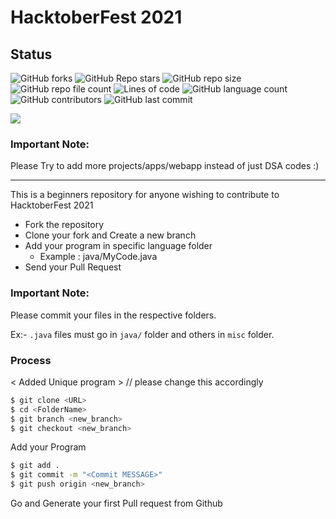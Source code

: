 # HacktoberFest 2021

## Status
![GitHub forks](https://img.shields.io/github/forks/viralvaghela/HacktoberFest_2021?label=Fork&style=flat-square)
![GitHub Repo stars](https://img.shields.io/github/stars/viralvaghela/HacktoberFest_2021?style=flat-square)
![GitHub repo size](https://img.shields.io/github/repo-size/viralvaghela/HacktoberFest_2021?style=flat-square)
![GitHub repo file count](https://img.shields.io/github/directory-file-count/viralvaghela/HacktoberFest_2021?style=flat-square)
![Lines of code](https://img.shields.io/tokei/lines/github/viralvaghela/HacktoberFest_2021?style=flat-square)
![GitHub language count](https://img.shields.io/github/languages/count/viralvaghela/HacktoberFest_2021?style=flat-square)
![GitHub contributors](https://img.shields.io/github/contributors/viralvaghela/HacktoberFest_2021?style=flat-square)
![GitHub last commit](https://img.shields.io/github/last-commit/viralvaghela/HacktoberFest_2021?style=flat-square)



![](https://hacktoberfest.digitalocean.com/_nuxt/img/logo-hacktoberfest-full.f42e3b1.svg)

### Important Note:
Please Try to add more projects/apps/webapp instead of just DSA codes :)
<hr>

This is a beginners repository for anyone wishing to contribute to HacktoberFest 2021

  - Fork the repository
  - Clone your fork and Create a new branch
  - Add your program in specific language folder
    - Example : java/MyCode.java 
  - Send your Pull Request

### Important Note:
Please commit your files in the respective folders. 

Ex:- `.java` files must go in `java/` folder and others in `misc` folder.

### Process
< Added Unique program >  // please change this accordingly

```sh
$ git clone <URL>
$ cd <FolderName>
$ git branch <new_branch>
$ git checkout <new_branch>
```

Add your Program

```sh
$ git add .
$ git commit -m "<Commit MESSAGE>"
$ git push origin <new_branch>
```
Go and Generate your first Pull request from Github
